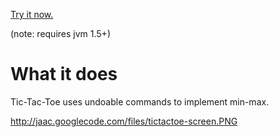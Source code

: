 [Try it now.](http://jaac.googlecode.com/files/TicTacToe-jse5-v0.5.jar)

(note: requires jvm 1.5+)

# What it does #

Tic-Tac-Toe uses undoable commands to implement min-max.

http://jaac.googlecode.com/files/tictactoe-screen.PNG